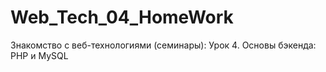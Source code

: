 # Web_Tech_04_HomeWork
Знакомство с веб-технологиями (семинары): Урок 4. Основы бэкенда: PHP и MySQL
